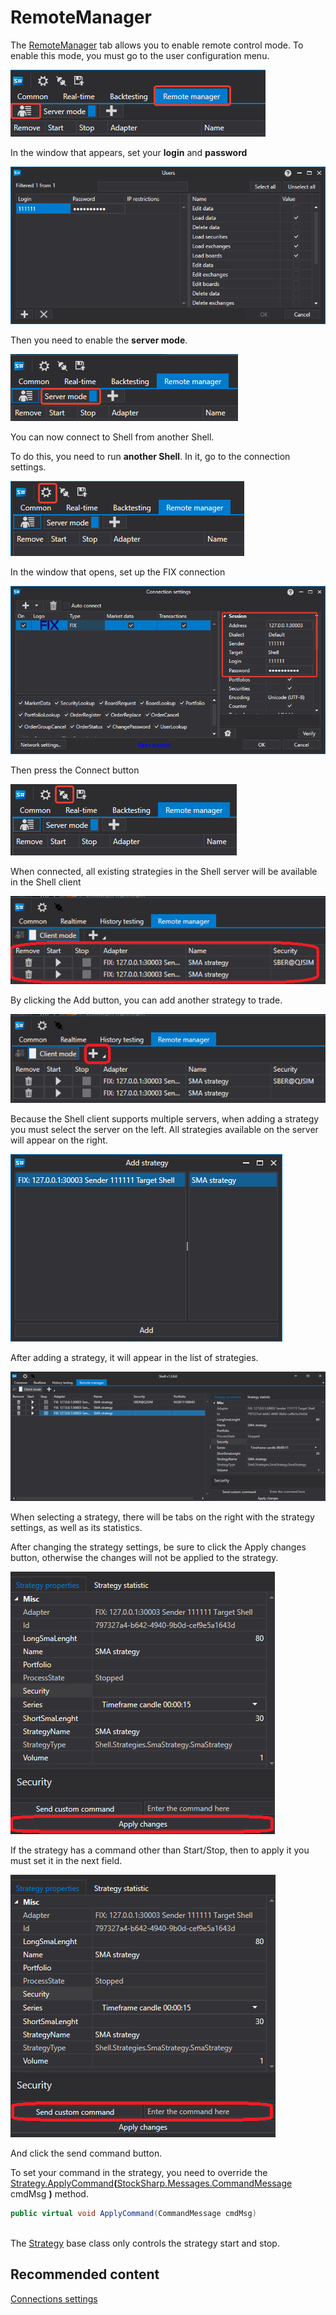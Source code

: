 # RemoteManager

The [RemoteManager]() tab allows you to enable remote control mode. To enable this mode, you must go to the user configuration menu.

![Shell RemoteManager 00](../../../images/shell_remotemanager_00.png)

In the window that appears, set your **login** and **password**

![Shell RemoteManager 01](../../../images/shell_remotemanager_01.png)

Then you need to enable the **server mode**. 

![Shell RemoteManager 02](../../../images/shell_remotemanager_02.png)

You can now connect to Shell from another Shell.

To do this, you need to run **another Shell**. In it, go to the connection settings.

![Shell RemoteManager 03](../../../images/shell_remotemanager_03.png)

In the window that opens, set up the FIX connection

![Shell RemoteManager 04](../../../images/shell_remotemanager_04.png)

Then press the Connect button

![Shell RemoteManager 05](../../../images/shell_remotemanager_05.png)

When connected, all existing strategies in the Shell server will be available in the Shell client

![Shell RemoteManager 06](../../../images/shell_remotemanager_06.png)

By clicking the Add button, you can add another strategy to trade.

![Shell RemoteManager 07](../../../images/shell_remotemanager_07.png)

Because the Shell client supports multiple servers, when adding a strategy you must select the server on the left. All strategies available on the server will appear on the right.

![Shell RemoteManager 08](../../../images/shell_remotemanager_08.png)

After adding a strategy, it will appear in the list of strategies.

![Shell RemoteManager 09](../../../images/shell_remotemanager_09.png)

When selecting a strategy, there will be tabs on the right with the strategy settings, as well as its statistics.

After changing the strategy settings, be sure to click the Apply changes button, otherwise the changes will not be applied to the strategy.

![Shell RemoteManager 10](../../../images/shell_remotemanager_10.png)

If the strategy has a command other than Start\/Stop, then to apply it you must set it in the next field.

![Shell RemoteManager 11](../../../images/shell_remotemanager_11.png)

And click the send command button.

To set your command in the strategy, you need to override the [Strategy.ApplyCommand](xref:StockSharp.Algo.Strategies.Strategy.ApplyCommand(StockSharp.Messages.CommandMessage))**(**[StockSharp.Messages.CommandMessage](xref:StockSharp.Messages.CommandMessage) cmdMsg **)** method.

```cs
public virtual void ApplyCommand(CommandMessage cmdMsg)
		
```

The [Strategy](xref:StockSharp.Algo.Strategies.Strategy) base class only controls the strategy start and stop.

## Recommended content

[Connections settings](../connections_settings.md)
